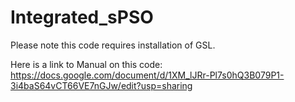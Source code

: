 # Integrated_sPSO

Please note this code requires installation of GSL.

Here is a link to Manual on this code: https://docs.google.com/document/d/1XM_lJRr-Pl7s0hQ3B079P1-3i4baS64vCT66VE7nGJw/edit?usp=sharing



	
	




